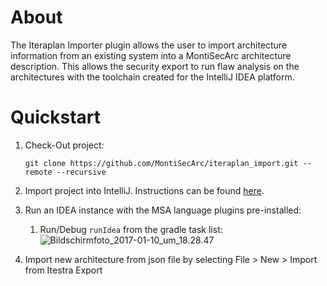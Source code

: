 # About
The Iteraplan Importer plugin allows the user to import architecture information from an existing system into a MontiSecArc architecture description. This allows the security export to run flaw analysis on the architectures with the toolchain created for the IntelliJ IDEA platform.

# Quickstart 
1. Check-Out project:

    `git clone https://github.com/MontiSecArc/iteraplan_import.git --remote --recursive`
2. Import project into IntelliJ. Instructions can be found [here](https://www.jetbrains.com/help/idea/2016.3/importing-project-from-gradle-model.html).
3. Run an IDEA instance with the MSA language plugins pre-installed:
    1. Run/Debug `runIdea` from the gradle task list:
   ![Bildschirmfoto_2017-01-10_um_18.28.47](/uploads/80e487891bf88109bea2797901578747/Bildschirmfoto_2017-01-10_um_18.28.47.png)
4. Import new architecture from json file by selecting File > New > Import from Itestra Export 
